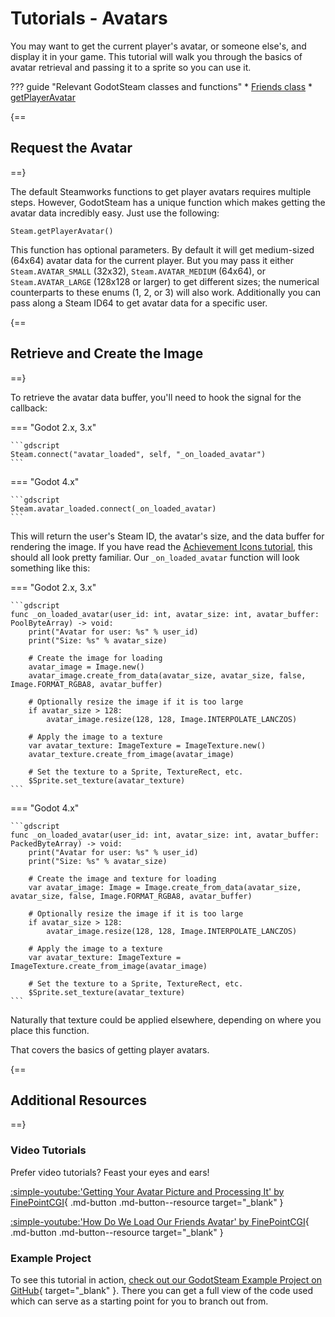 # Tutorials - Avatars

You may want to get the current player's avatar, or someone else's, and display it in your game. This tutorial will walk you through the basics of avatar retrieval and passing it to a sprite so you can use it.

??? guide "Relevant GodotSteam classes and functions"
	* [Friends class](../classes/friends.md)
		* [getPlayerAvatar](../classes/friends.md#getplayeravatar)

{==
## Request the Avatar
==}

The default Steamworks functions to get player avatars requires multiple steps. However, GodotSteam has a unique function which makes getting the avatar data incredibly easy. Just use the following:

````gdscript
Steam.getPlayerAvatar()
````

This function has optional parameters. By default it will get medium-sized (64x64) avatar data for the current player. But you may pass it either `Steam.AVATAR_SMALL` (32x32), `Steam.AVATAR_MEDIUM` (64x64), or `Steam.AVATAR_LARGE` (128x128 or larger) to get different sizes; the numerical counterparts to these enums (1, 2, or 3) will also work. Additionally you can pass along a Steam ID64 to get avatar data for a specific user.

{==
## Retrieve and Create the Image
==}

To retrieve the avatar data buffer, you'll need to hook the signal for the callback:

=== "Godot 2.x, 3.x"

	```gdscript
	Steam.connect("avatar_loaded", self, "_on_loaded_avatar")
	```

=== "Godot 4.x"

	```gdscript
	Steam.avatar_loaded.connect(_on_loaded_avatar)
	```

This will return the user's Steam ID, the avatar's size, and the data buffer for rendering the image. If you have read the [Achievement Icons tutorial](achievement_icons.md), this should all look pretty familiar. Our `_on_loaded_avatar` function will look something like this:

=== "Godot 2.x, 3.x"

	```gdscript
	func _on_loaded_avatar(user_id: int, avatar_size: int, avatar_buffer: PoolByteArray) -> void:
		print("Avatar for user: %s" % user_id)
		print("Size: %s" % avatar_size)

		# Create the image for loading
		avatar_image = Image.new()
		avatar_image.create_from_data(avatar_size, avatar_size, false, Image.FORMAT_RGBA8, avatar_buffer)
		
		# Optionally resize the image if it is too large
		if avatar_size > 128:
			avatar_image.resize(128, 128, Image.INTERPOLATE_LANCZOS)

		# Apply the image to a texture
		var avatar_texture: ImageTexture = ImageTexture.new()
		avatar_texture.create_from_image(avatar_image)

		# Set the texture to a Sprite, TextureRect, etc.
		$Sprite.set_texture(avatar_texture)
	```

=== "Godot 4.x"

	```gdscript
	func _on_loaded_avatar(user_id: int, avatar_size: int, avatar_buffer: PackedByteArray) -> void:
		print("Avatar for user: %s" % user_id)
		print("Size: %s" % avatar_size)

		# Create the image and texture for loading
		var avatar_image: Image = Image.create_from_data(avatar_size, avatar_size, false, Image.FORMAT_RGBA8, avatar_buffer)

		# Optionally resize the image if it is too large
		if avatar_size > 128:
			avatar_image.resize(128, 128, Image.INTERPOLATE_LANCZOS)

		# Apply the image to a texture
		var avatar_texture: ImageTexture = ImageTexture.create_from_image(avatar_image)

		# Set the texture to a Sprite, TextureRect, etc.
		$Sprite.set_texture(avatar_texture)
	```

Naturally that texture could be applied elsewhere, depending on where you place this function.

That covers the basics of getting player avatars.

{==
## Additional Resources
==}

### Video Tutorials

Prefer video tutorials? Feast your eyes and ears!

[:simple-youtube:'Getting Your Avatar Picture and Processing It' by FinePointCGI](https://www.youtube.com/watch?v=VCwNxfYZ8Cw&t=731s){ .md-button .md-button--resource target="\_blank" }

[:simple-youtube:'How Do We Load Our Friends Avatar' by FinePointCGI](https://www.youtube.com/watch?v=VCwNxfYZ8Cw&t=6301s){ .md-button .md-button--resource target="\_blank" }

### Example Project

To see this tutorial in action, [check out our GodotSteam Example Project on GitHub](https://github.com/GodotSteam/GodotSteam-Example-Project){ target="\_blank" }. There you can get a full view of the code used which can serve as a starting point for you to branch out from.
